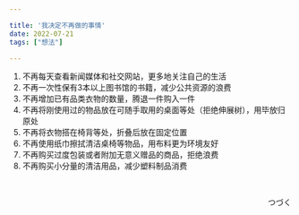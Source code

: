 ```yaml
---

title: '我决定不再做的事情'
date: 2022-07-21
tags: ["想法"]

---
```


1. 不再每天查看新闻媒体和社交网站，更多地关注自己的生活
3. 不再一次性保有3本以上图书馆的书籍，减少公共资源的浪费
4. 不再增加已有品类衣物的数量，腾退一件购入一件
5. 不再将刚使用过的物品放在可随手取用的桌面等处（拒绝伸展树），用毕放归原处
6. 不再将衣物搭在椅背等处，折叠后放在固定位置
7. 不再使用纸巾擦拭清洁桌椅等物品，用布料更为环境友好
8. 不再购买过度包装或者附加无意义赠品的商品，拒绝浪费
9. 不再购买小分量的清洁用品，减少塑料制品消费
<br>
<p align = "right"> つづく</p>
